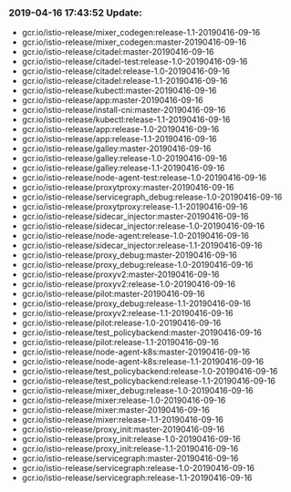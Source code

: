 ### 2019-04-16 17:43:52 Update:

- gcr.io/istio-release/mixer_codegen:release-1.1-20190416-09-16
- gcr.io/istio-release/mixer_codegen:master-20190416-09-16
- gcr.io/istio-release/citadel:master-20190416-09-16
- gcr.io/istio-release/citadel-test:release-1.0-20190416-09-16
- gcr.io/istio-release/citadel:release-1.0-20190416-09-16
- gcr.io/istio-release/citadel:release-1.1-20190416-09-16
- gcr.io/istio-release/kubectl:master-20190416-09-16
- gcr.io/istio-release/app:master-20190416-09-16
- gcr.io/istio-release/install-cni:master-20190416-09-16
- gcr.io/istio-release/kubectl:release-1.1-20190416-09-16
- gcr.io/istio-release/app:release-1.0-20190416-09-16
- gcr.io/istio-release/app:release-1.1-20190416-09-16
- gcr.io/istio-release/galley:master-20190416-09-16
- gcr.io/istio-release/galley:release-1.0-20190416-09-16
- gcr.io/istio-release/galley:release-1.1-20190416-09-16
- gcr.io/istio-release/node-agent-test:release-1.0-20190416-09-16
- gcr.io/istio-release/proxytproxy:master-20190416-09-16
- gcr.io/istio-release/servicegraph_debug:release-1.0-20190416-09-16
- gcr.io/istio-release/proxytproxy:release-1.1-20190416-09-16
- gcr.io/istio-release/sidecar_injector:master-20190416-09-16
- gcr.io/istio-release/sidecar_injector:release-1.0-20190416-09-16
- gcr.io/istio-release/node-agent:release-1.0-20190416-09-16
- gcr.io/istio-release/sidecar_injector:release-1.1-20190416-09-16
- gcr.io/istio-release/proxy_debug:master-20190416-09-16
- gcr.io/istio-release/proxy_debug:release-1.0-20190416-09-16
- gcr.io/istio-release/proxyv2:master-20190416-09-16
- gcr.io/istio-release/proxyv2:release-1.0-20190416-09-16
- gcr.io/istio-release/pilot:master-20190416-09-16
- gcr.io/istio-release/proxy_debug:release-1.1-20190416-09-16
- gcr.io/istio-release/proxyv2:release-1.1-20190416-09-16
- gcr.io/istio-release/pilot:release-1.0-20190416-09-16
- gcr.io/istio-release/test_policybackend:master-20190416-09-16
- gcr.io/istio-release/pilot:release-1.1-20190416-09-16
- gcr.io/istio-release/node-agent-k8s:master-20190416-09-16
- gcr.io/istio-release/node-agent-k8s:release-1.1-20190416-09-16
- gcr.io/istio-release/test_policybackend:release-1.0-20190416-09-16
- gcr.io/istio-release/test_policybackend:release-1.1-20190416-09-16
- gcr.io/istio-release/mixer_debug:release-1.0-20190416-09-16
- gcr.io/istio-release/mixer:release-1.0-20190416-09-16
- gcr.io/istio-release/mixer:master-20190416-09-16
- gcr.io/istio-release/mixer:release-1.1-20190416-09-16
- gcr.io/istio-release/proxy_init:master-20190416-09-16
- gcr.io/istio-release/proxy_init:release-1.0-20190416-09-16
- gcr.io/istio-release/proxy_init:release-1.1-20190416-09-16
- gcr.io/istio-release/servicegraph:master-20190416-09-16
- gcr.io/istio-release/servicegraph:release-1.0-20190416-09-16
- gcr.io/istio-release/servicegraph:release-1.1-20190416-09-16
